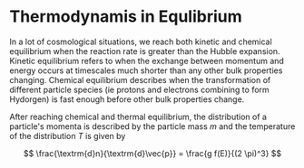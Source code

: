 # Thermodynamis in Equlibrium

In a lot of cosmological situations, we reach both kinetic and chemical equilibrium when the reaction rate is greater than the Hubble expansion. Kinetic equilibrium refers to when the exchange between momentum and energy occurs at timescales much shorter than any other bulk properties changing. Chemical equilibrium describes when the transformation of different particle species (ie protons and electrons combining to form Hydorgen) is fast enough before other bulk properties change.


After reaching chemical and thermal equilibrium, the distribution of a particle's momenta is described by the particle mass $m$ and the temperature of the distribution $T$ is given by


$$
\frac{\textrm{d}n}{\textrm{d}\vec{p}} = \frac{g f(E)}{(2 \pi)^3}
$$



